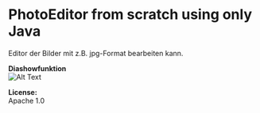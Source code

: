 # PhotoEditor from scratch using only Java 
Editor der Bilder mit z.B. jpg-Format bearbeiten kann.

**Diashowfunktion**</br>
![Alt Text](https://s4.gifyu.com/images/diashow1.gif)

**License:**</br>
Apache 1.0

